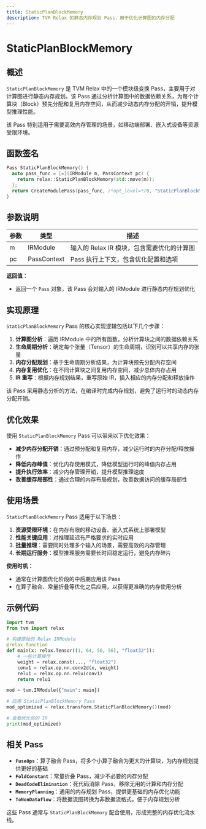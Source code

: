 ```yaml
---
title: StaticPlanBlockMemory
description: TVM Relax 的静态内存规划 Pass，用于优化计算图的内存分配
---
```


# StaticPlanBlockMemory

## 概述

`StaticPlanBlockMemory` 是 TVM Relax 中的一个模块级变换 Pass，主要用于对计算图进行静态内存规划。该 Pass 通过分析计算图中的数据依赖关系，为每个计算块（Block）预先分配和复用内存空间，从而减少动态内存分配的开销，提升模型推理性能。

该 Pass 特别适用于需要高效内存管理的场景，如移动端部署、嵌入式设备等资源受限环境。

## 函数签名

```cpp
Pass StaticPlanBlockMemory() {
  auto pass_func = [=](IRModule m, PassContext pc) {
    return relax::StaticPlanBlockMemory(std::move(m));
  };
  return CreateModulePass(pass_func, /*opt_level=*/0, "StaticPlanBlockMemory", {});
}
```

## 参数说明

| 参数 | 类型 | 描述 |
|------|------|------|
| m | IRModule | 输入的 Relax IR 模块，包含需要优化的计算图 |
| pc | PassContext | Pass 执行上下文，包含优化配置和选项 |

**返回值：**
- 返回一个 `Pass` 对象，该 Pass 会对输入的 IRModule 进行静态内存规划优化

## 实现原理

`StaticPlanBlockMemory` Pass 的核心实现逻辑包括以下几个步骤：

1. **计算图分析**：遍历 IRModule 中的所有函数，分析计算块之间的数据依赖关系
2. **生命周期分析**：确定每个张量（Tensor）的生命周期，识别可以共享内存的张量
3. **内存分配规划**：基于生命周期分析结果，为计算块预先分配内存空间
4. **内存复用优化**：在不同计算块之间复用内存空间，减少总体内存占用
5. **IR 重写**：根据内存规划结果，重写原始 IR，插入相应的内存分配和释放操作

该 Pass 采用静态分析的方法，在编译时完成内存规划，避免了运行时的动态内存分配开销。

## 优化效果

使用 `StaticPlanBlockMemory` Pass 可以带来以下优化效果：

- **减少内存分配开销**：通过预分配和复用内存，减少运行时的内存分配/释放操作
- **降低内存峰值**：优化内存使用模式，降低模型运行时的峰值内存占用
- **提升执行效率**：减少内存管理开销，提升模型推理速度
- **改善缓存局部性**：通过合理的内存布局规划，改善数据访问的缓存局部性

## 使用场景

`StaticPlanBlockMemory` Pass 适用于以下场景：

1. **资源受限环境**：在内存有限的移动设备、嵌入式系统上部署模型
2. **性能关键应用**：对推理延迟有严格要求的实时应用
3. **批量推理**：需要同时处理多个输入的场景，需要高效的内存管理
4. **长期运行服务**：模型推理服务需要长时间稳定运行，避免内存碎片

**使用时机：**
- 通常在计算图优化阶段的中后期应用该 Pass
- 在算子融合、常量折叠等优化之后应用，以获得更准确的内存使用分析

## 示例代码

```python
import tvm
from tvm import relax

# 构建原始的 Relax IRModule
@relax.function
def main(x: relax.Tensor((1, 64, 56, 56), "float32")):
    # 一些计算操作
    weight = relax.const(..., "float32")
    conv1 = relax.op.nn.conv2d(x, weight)
    relu1 = relax.op.nn.relu(conv1)
    return relu1

mod = tvm.IRModule({"main": main})

# 应用 StaticPlanBlockMemory Pass
mod_optimized = relax.transform.StaticPlanBlockMemory()(mod)

# 查看优化后的 IR
print(mod_optimized)
```

## 相关 Pass

- **`FuseOps`**：算子融合 Pass，将多个小算子融合为更大的计算块，为内存规划提供更好的基础
- **`FoldConstant`**：常量折叠 Pass，减少不必要的内存分配
- **`DeadCodeElimination`**：死代码消除 Pass，移除无用的计算和内存分配
- **`MemoryPlanning`**：通用的内存规划 Pass，提供更基础的内存优化功能
- **`ToNonDataflow`**：将数据流图转换为非数据流格式，便于内存规划分析

这些 Pass 通常与 `StaticPlanBlockMemory` 配合使用，形成完整的内存优化流水线。